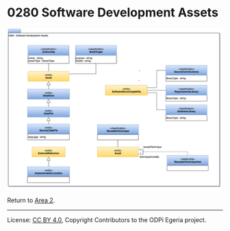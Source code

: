 <!-- SPDX-License-Identifier: CC-BY-4.0 -->
<!-- Copyright Contributors to the ODPi Egeria project. -->

# 0280 Software Development Assets

![UML](0280-Software-Development-Assets.png#pagewidth)

Return to [Area 2](Area-2-models.md).

----
License: [CC BY 4.0](https://creativecommons.org/licenses/by/4.0/),
Copyright Contributors to the ODPi Egeria project.